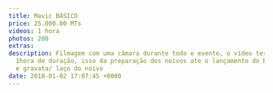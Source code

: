 ```yaml
---
title: Mavic BÁSICO
price: 25.000.00 MTs
videos: 1 hora
photos: 200
extras: 
description: Filmagem com uma câmara durante todo o evento, o vídeo terá cerca de
  1hora de duração, isso da preparação dos noivos ate o lançamento do buquê da noiva
  e gravata/ laço do noivo
date: 2018-01-02 17:07:45 +0000
---
```

